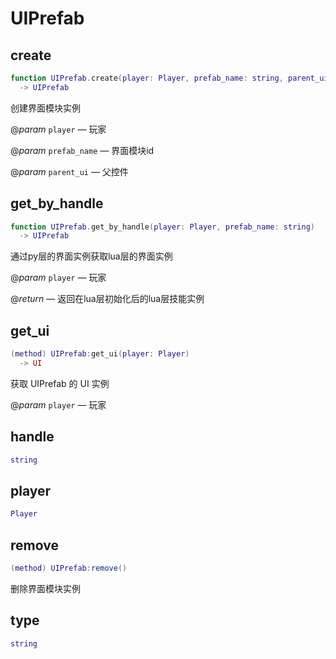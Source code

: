 # UIPrefab

## create

```lua
function UIPrefab.create(player: Player, prefab_name: string, parent_ui: UI)
  -> UIPrefab
```

创建界面模块实例

@*param* `player` — 玩家

@*param* `prefab_name` — 界面模块id

@*param* `parent_ui` — 父控件
## get_by_handle

```lua
function UIPrefab.get_by_handle(player: Player, prefab_name: string)
  -> UIPrefab
```

通过py层的界面实例获取lua层的界面实例

@*param* `player` — 玩家

@*return* — 返回在lua层初始化后的lua层技能实例
## get_ui

```lua
(method) UIPrefab:get_ui(player: Player)
  -> UI
```

 获取 UIPrefab 的 UI 实例

@*param* `player` — 玩家
## handle

```lua
string
```

## player

```lua
Player
```

## remove

```lua
(method) UIPrefab:remove()
```

删除界面模块实例
## type

```lua
string
```


